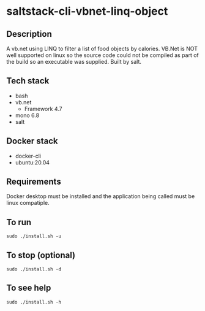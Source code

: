 # saltstack-cli-vbnet-linq-object

## Description
A vb.net using LINQ to filter
a list of food objects by calories.
VB.Net is NOT well supported on linux
so the source code could not be compiled
as part of the build so an executable was
supplied. Built by salt.

## Tech stack
- bash
- vb.net
  - Framework 4.7
- mono 6.8
- salt

## Docker stack
- docker-cli
- ubuntu:20.04

## Requirements
Docker desktop must be installed and the application
being called must be linux compatiple.

## To run
`sudo ./install.sh -u`

## To stop (optional)
`sudo ./install.sh -d`

## To see help
`sudo ./install.sh -h`
